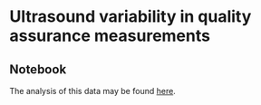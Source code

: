 # Ultrasound variability in quality assurance measurements

## Notebook
The analysis of this data may be found [here](analysis.ipynb).
